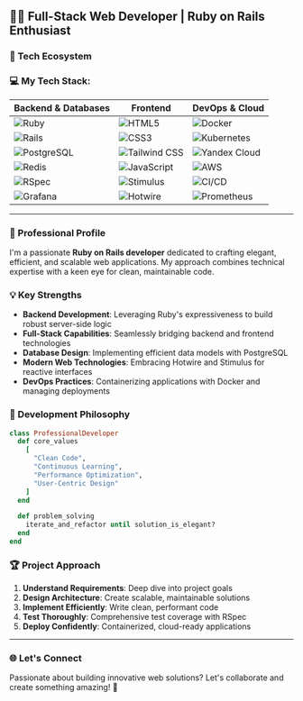   ## 👨‍💻 Full-Stack Web Developer | Ruby on Rails Enthusiast

### 🚀 Tech Ecosystem

### 💻 My Tech Stack:
| Backend & Databases | Frontend | DevOps & Cloud |
|---|---|---|
| ![Ruby](https://img.shields.io/badge/Ruby-CC342D?style=for-the-badge&logo=ruby&logoColor=white) | ![HTML5](https://img.shields.io/badge/HTML5-E34F26?style=for-the-badge&logo=html5&logoColor=white) | ![Docker](https://img.shields.io/badge/Docker-2496ED?style=for-the-badge&logo=docker&logoColor=white) |
| ![Rails](https://img.shields.io/badge/Rails-CC0000?style=for-the-badge&logo=rubyonrails&logoColor=white) | ![CSS3](https://img.shields.io/badge/CSS3-1572B6?style=for-the-badge&logo=css3&logoColor=white) | ![Kubernetes](https://img.shields.io/badge/Kubernetes-326CE5?style=for-the-badge&logo=kubernetes&logoColor=white) |
| ![PostgreSQL](https://img.shields.io/badge/PostgreSQL-336791?style=for-the-badge&logo=postgresql&logoColor=white) | ![Tailwind CSS](https://img.shields.io/badge/Tailwind_CSS-38B2AC?style=for-the-badge&logo=tailwind-css&logoColor=white) | ![Yandex Cloud](https://img.shields.io/badge/Yandex.Cloud-FC3F1D?style=for-the-badge&logo=yandex&logoColor=white) |
| ![Redis](https://img.shields.io/badge/Redis-DC382D?style=for-the-badge&logo=redis&logoColor=white) | ![JavaScript](https://img.shields.io/badge/JavaScript-F7DF1E?style=for-the-badge&logo=javascript&logoColor=black) | ![AWS](https://img.shields.io/badge/Amazon_AWS-232F3E?style=for-the-badge&logo=amazon-aws&logoColor=white) |
| ![RSpec](https://img.shields.io/badge/RSpec-4B8DBA?style=for-the-badge&logo=rspec&logoColor=white) | ![Stimulus](https://img.shields.io/badge/Stimulus-EAB8C9?style=for-the-badge&logo=stimulus&logoColor=black) | ![CI/CD](https://img.shields.io/badge/GitHub_Actions-2088FF?style=for-the-badge&logo=github-actions&logoColor=white) |
| ![Grafana](https://img.shields.io/badge/Grafana-F46800?style=for-the-badge&logo=grafana&logoColor=white) | ![Hotwire](https://img.shields.io/badge/Hotwire-EAB8C9?style=for-the-badge&logo=hotwire&logoColor=black) | ![Prometheus](https://img.shields.io/badge/Prometheus-E6522C?style=for-the-badge&logo=prometheus&logoColor=white) |

<hr>

### 🌟 Professional Profile

I'm a passionate <b>Ruby on Rails developer</b> dedicated to crafting elegant, efficient, and scalable web applications. My approach combines technical expertise with a keen eye for clean, maintainable code.

### 💡 Key Strengths

- **Backend Development**: Leveraging Ruby's expressiveness to build robust server-side logic
- **Full-Stack Capabilities**: Seamlessly bridging backend and frontend technologies
- **Database Design**: Implementing efficient data models with PostgreSQL
- **Modern Web Technologies**: Embracing Hotwire and Stimulus for reactive interfaces
- **DevOps Practices**: Containerizing applications with Docker and managing deployments

### 🔧 Development Philosophy

```ruby
class ProfessionalDeveloper
  def core_values
    [
      "Clean Code",
      "Continuous Learning",
      "Performance Optimization",
      "User-Centric Design"
    ]
  end

  def problem_solving
    iterate_and_refactor until solution_is_elegant?
  end
end
```

### 🏆 Project Approach

1. **Understand Requirements**: Deep dive into project goals
2. **Design Architecture**: Create scalable, maintainable solutions
3. **Implement Efficiently**: Write clean, performant code
4. **Test Thoroughly**: Comprehensive test coverage with RSpec
5. **Deploy Confidently**: Containerized, cloud-ready applications

<hr>

### 🌐 Let's Connect

Passionate about building innovative web solutions? Let's collaborate and create something amazing! 🚀
